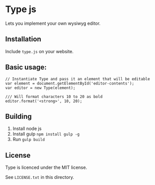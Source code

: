 # Type js

Lets you implement your own wysiwyg editor.

## Installation

Include `type.js` on your website.

## Basic usage:

    // Instantiate Type and pass it an element that will be editable
    var element = document.getElementById('editor-contents');
    var editor = new Type(element);
    
    /// Will format characters 10 to 20 as bold
    editor.format('<strong>', 10, 20);

## Building

1. Install node js
2. Install gulp `npm install gulp -g`
3. Run `gulp build`

## License

Type is licenced under the MIT license.

See `LICENSE.txt` in this directory.
